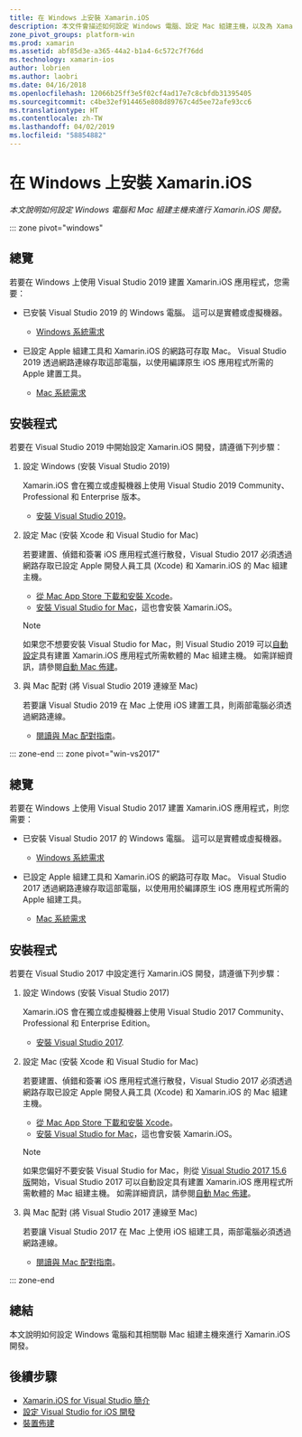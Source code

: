 ```yaml
---
title: 在 Windows 上安裝 Xamarin.iOS
description: 本文件會描述如何設定 Windows 電腦、設定 Mac 組建主機，以及為 Xamarin.iOS 開發配對 Windows 與 Mac。
zone_pivot_groups: platform-win
ms.prod: xamarin
ms.assetid: abf85d3e-a365-44a2-b1a4-6c572c7f76dd
ms.technology: xamarin-ios
author: lobrien
ms.author: laobri
ms.date: 04/16/2018
ms.openlocfilehash: 12066b25ff3e5f02cf4ad17e7c8cbfdb31395405
ms.sourcegitcommit: c4be32ef914465e808d89767c4d5ee72afe93cc6
ms.translationtype: HT
ms.contentlocale: zh-TW
ms.lasthandoff: 04/02/2019
ms.locfileid: "58854882"
---
```

# <a name="installing-xamarinios-on-windows"></a>在 Windows 上安裝 Xamarin.iOS

_本文說明如何設定 Windows 電腦和 Mac 組建主機來進行 Xamarin.iOS 開發。_

::: zone pivot="windows"

## <a name="overview"></a>總覽

若要在 Windows 上使用 Visual Studio 2019 建置 Xamarin.iOS 應用程式，您需要：

- 已安裝 Visual Studio 2019 的 Windows 電腦。 這可以是實體或虛擬機器。

  - [Windows 系統需求](~/cross-platform/get-started/requirements.md#windows-requirements)

- 已設定 Apple 組建工具和 Xamarin.iOS 的網路可存取 Mac。 Visual Studio 2019 透過網路連線存取這部電腦，以使用編譯原生 iOS 應用程式所需的 Apple 建置工具。

  - [Mac 系統需求](~/cross-platform/get-started/requirements.md#macos-requirements)

## <a name="setup"></a>安裝程式

若要在 Visual Studio 2019 中開始設定 Xamarin.iOS 開發，請遵循下列步驟：

1. 設定 Windows (安裝 Visual Studio 2019)

    Xamarin.iOS 會在獨立或虛擬機器上使用 Visual Studio 2019 Community、Professional 和 Enterprise 版本。

    - [安裝 Visual Studio 2019](~/get-started/installation/windows.md)。

2. 設定 Mac (安裝 Xcode 和 Visual Studio for Mac)

    若要建置、偵錯和簽署 iOS 應用程式進行散發，Visual Studio 2017 必須透過網路存取已設定 Apple 開發人員工具 (Xcode) 和 Xamarin.iOS 的 Mac 組建主機。

    - [從 Mac App Store 下載和安裝 Xcode](https://itunes.apple.com/us/app/xcode/id497799835?mt=12)。 
    - [安裝 Visual Studio for Mac](https://docs.microsoft.com/visualstudio/mac/installation)，這也會安裝 Xamarin.iOS。

    > [!NOTE]
    > 如果您不想要安裝 Visual Studio for Mac，則 Visual Studio 2019 可以[自動設定](https://docs.microsoft.com/visualstudio/releasenotes/vs2017-relnotes#automatic-macos-provisioning)具有建置 Xamarin.iOS 應用程式所需軟體的 Mac 組建主機。 如需詳細資訊，請參閱[自動 Mac 佈建](~/ios/get-started/installation/windows/connecting-to-mac/index.md#automatic-mac-provisioning)。

3. 與 Mac 配對 (將 Visual Studio 2019 連線至 Mac)

    若要讓 Visual Studio 2019 在 Mac 上使用 iOS 建置工具，則兩部電腦必須透過網路連線。

    - [閱讀與 Mac 配對指南](~/ios/get-started/installation/windows/connecting-to-mac/index.md)。

::: zone-end
::: zone pivot="win-vs2017"

## <a name="overview"></a>總覽

若要在 Windows 上使用 Visual Studio 2017 建置 Xamarin.iOS 應用程式，則您需要：

-  已安裝 Visual Studio 2017 的 Windows 電腦。 這可以是實體或虛擬機器。
    - [Windows 系統需求](~/cross-platform/get-started/requirements.md#windows-requirements)
    
-  已設定 Apple 組建工具和 Xamarin.iOS 的網路可存取 Mac。 Visual Studio 2017 透過網路連線存取這部電腦，以使用用於編譯原生 iOS 應用程式所需的 Apple 組建工具。 
    - [Mac 系統需求](~/cross-platform/get-started/requirements.md#macos-requirements)

## <a name="setup"></a>安裝程式

若要在 Visual Studio 2017 中設定進行 Xamarin.iOS 開發，請遵循下列步驟：

1. 設定 Windows (安裝 Visual Studio 2017)

    Xamarin.iOS 會在獨立或虛擬機器上使用 Visual Studio 2017 Community、Professional 和 Enterprise Edition。
    
    - [安裝 Visual Studio 2017](~/get-started/installation/windows.md).

2. 設定 Mac (安裝 Xcode 和 Visual Studio for Mac)

    若要建置、偵錯和簽署 iOS 應用程式進行散發，Visual Studio 2017 必須透過網路存取已設定 Apple 開發人員工具 (Xcode) 和 Xamarin.iOS 的 Mac 組建主機。

    - [從 Mac App Store 下載和安裝 Xcode](https://itunes.apple.com/us/app/xcode/id497799835?mt=12)。 
    - [安裝 Visual Studio for Mac](https://docs.microsoft.com/visualstudio/mac/installation)，這也會安裝 Xamarin.iOS。

    > [!NOTE]
    > 如果您偏好不要安裝 Visual Studio for Mac，則從 [Visual Studio 2017 15.6 版](https://docs.microsoft.com/visualstudio/releasenotes/vs2017-relnotes#automatic-macos-provisioning)開始，Visual Studio 2017 可以自動設定具有建置 Xamarin.iOS 應用程式所需軟體的 Mac 組建主機。 如需詳細資訊，請參閱[自動 Mac 佈建](~/ios/get-started/installation/windows/connecting-to-mac/index.md#automatic-mac-provisioning)。

3. 與 Mac 配對 (將 Visual Studio 2017 連線至 Mac)

    若要讓 Visual Studio 2017 在 Mac 上使用 iOS 組建工具，兩部電腦必須透過網路連線。

    - [閱讀與 Mac 配對指南](~/ios/get-started/installation/windows/connecting-to-mac/index.md)。

::: zone-end

## <a name="summary"></a>總結

本文說明如何設定 Windows 電腦和其相關聯 Mac 組建主機來進行 Xamarin.iOS 開發。

## <a name="next-steps"></a>後續步驟

- [Xamarin.iOS for Visual Studio 簡介](introduction-to-xamarin-ios-for-visual-studio.md)
- [設定 Visual Studio for iOS 開發](config-options.md)
- [裝置佈建](~/ios/get-started/installation/device-provisioning/index.md)
